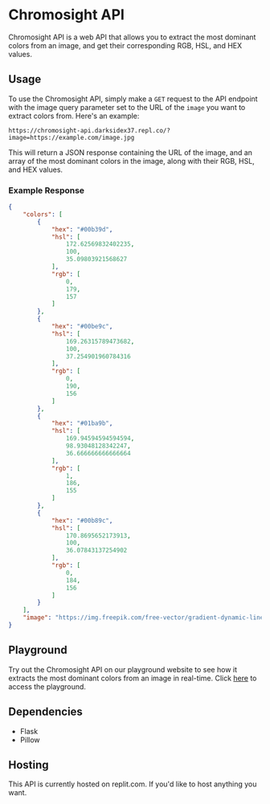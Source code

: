 # Chromosight API

Chromosight API is a web API that allows you to extract the most dominant colors from an image, and get their corresponding RGB, HSL, and HEX values.

## Usage

To use the Chromosight API, simply make a `GET` request to the API endpoint with the image query parameter set to the URL of the `image` you want to extract colors from. Here's an example:

```
https://chromosight-api.darksidex37.repl.co/?image=https://example.com/image.jpg
```

This will return a JSON response containing the URL of the image, and an array of the most dominant colors in the image, along with their RGB, HSL, and HEX values.

### Example Response

```json
{
    "colors": [
        {
            "hex": "#00b39d",
            "hsl": [
                172.62569832402235,
                100,
                35.09803921568627
            ],
            "rgb": [
                0,
                179,
                157
            ]
        },
        {
            "hex": "#00be9c",
            "hsl": [
                169.26315789473682,
                100,
                37.254901960784316
            ],
            "rgb": [
                0,
                190,
                156
            ]
        },
        {
            "hex": "#01ba9b",
            "hsl": [
                169.94594594594594,
                98.93048128342247,
                36.666666666666664
            ],
            "rgb": [
                1,
                186,
                155
            ]
        },
        {
            "hex": "#00b89c",
            "hsl": [
                170.8695652173913,
                100,
                36.07843137254902
            ],
            "rgb": [
                0,
                184,
                156
            ]
        }
    ],
    "image": "https://img.freepik.com/free-vector/gradient-dynamic-lines-background_23-2149005728.jpg?w=826"
}
```

## Playground

Try out the Chromosight API on our playground website to see how it extracts the most dominant colors from an image in real-time. Click <a href="https://yssf8.github.io/Chromosight-API/">here</a> to access the playground.

## Dependencies

* Flask
* Pillow

## Hosting

This API is currently hosted on replit.com. If you'd like to host anything you want.
